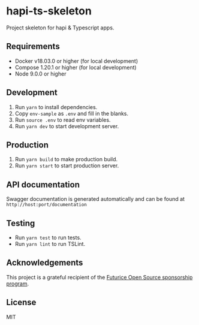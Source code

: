 # hapi-ts-skeleton

Project skeleton for hapi & Typescript apps.

## Requirements

* Docker v18.03.0 or higher (for local development)
* Compose 1.20.1 or higher (for local development)
* Node 9.0.0 or higher

## Development

1.  Run `yarn` to install dependencies.
1.  Copy `env-sample` as `.env` and fill in the blanks.
1.  Run `source .env` to read env variables.
1.  Run `yarn dev` to start development server.

## Production

1.  Run `yarn build` to make production build.
1.  Run `yarn start` to start production server.

## API documentation

Swagger documentation is generated automatically and can be found at `http://host:port/documentation`

## Testing

* Run `yarn test` to run tests.
* Run `yarn lint` to run TSLint.

## Acknowledgements

This project is a grateful recipient of the [Futurice Open Source sponsorship program](http://futurice.com/blog/sponsoring-free-time-open-source-activities).

## License

MIT
